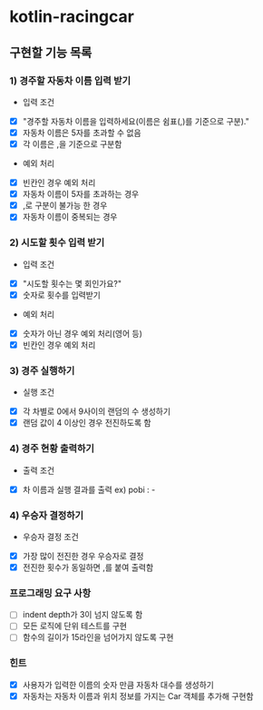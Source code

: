 # kotlin-racingcar

## 구현할 기능 목록
### 1) 경주할 자동차 이름 입력 받기
- 입력 조건
- [x] "경주할 자동차 이름을 입력하세요(이름은 쉼표(,)를 기준으로 구분)."
- [x] 자동차 이름은 5자를 초과할 수 없음
- [x] 각 이름은 ,을 기준으로 구분함
- 예외 처리
- [x] 빈칸인 경우 예외 처리
- [x] 자동차 이름이 5자를 초과하는 경우
- [x] ,로 구분이 불가능 한 경우
- [x] 자동차 이름이 중복되는 경우

### 2) 시도할 횟수 입력 받기
- 입력 조건
- [x] "시도할 횟수는 몇 회인가요?"
- [x] 숫자로 횟수를 입력받기
- 예외 처리
- [x] 숫자가 아닌 경우 예외 처리(영어 등)
- [x] 빈칸인 경우 예외 처리

### 3) 경주 실행하기
- 실행 조건
- [x] 각 차별로 0에서 9사이의 랜덤의 수 생성하기
- [x] 랜덤 값이 4 이상인 경우 전진하도록 함

### 4) 경주 현황 출력하기
- 출력 조건
- [x] 차 이름과 실행 결과를 출력 ex) pobi : -

### 4) 우승자 결정하기
- 우승자 결정 조건
- [x] 가장 많이 전진한 경우 우승자로 결정
- [x] 전진한 횟수가 동일하면 ,를 붙여 출력함

### 프로그래밍 요구 사항
- [ ] indent depth가 3이 넘지 않도록 함
- [ ] 모든 로직에 단위 테스트를 구현
- [ ] 함수의 길이가 15라인을 넘어가지 않도록 구현

### 힌트
- [x] 사용자가 입력한 이름의 숫자 만큼 자동차 대수를 생성하기
- [x] 자동차는 자동차 이름과 위치 정보를 가지는 Car 객체를 추가해 구현함